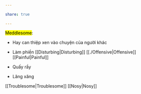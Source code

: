 ---  
share: true  
---  
<mark class="hltr-orange-peel">Meddlesome</mark>:  
- Hay can thiệp xen vào chuyện của người khác   
- Làm phiền [[Disturbing|Disturbing]] [[./Offensive|Offensive]] [[Painful|Painful]]  
- Quấy rầy  
- Lăng xăng  
[[Troublesome|Troublesome]] [[Nosy|Nosy]]